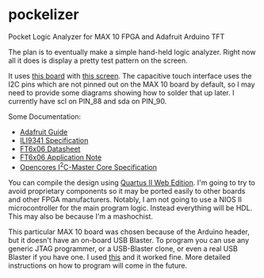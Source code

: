 # pockelizer
Pocket Logic Analyzer for MAX 10 FPGA and Adafruit Arduino TFT

The plan is to eventually make a simple hand-held logic analyzer. Right now all it does is display a pretty test pattern on the screen.

It uses [this board](http://www.altera.com/products/devkits/altera/kit-max-10-evaluation.html) with [this screen](https://www.adafruit.com/products/1947).
The capacitive touch interface uses the I2C pins which are not pinned out on the
MAX 10 board by default, so I may need to provide some diagrams showing how to solder that up later. I currently have scl on PIN_88 and sda on PIN_90.

Some Documentation:

* [Adafruit Guide](https://learn.adafruit.com/adafruit-2-8-tft-touch-shield-v2)
* [ILI9341 Specification](http://www.newhavendisplay.com/app_notes/ILI9341.pdf)
* [FT6x06 Datasheet](http://www.adafruit.com/datasheets/FT6x06%20Datasheet_V0.1_Preliminary_20120723.pdf)
* [FT6x06 Application Note](http://www.adafruit.com/datasheets/FT6x06_AN_public_ver0.1.3.pdf)
* [Opencores I<sup>2</sup>C-Master Core Specification](http://www.urel.feec.vutbr.cz/MPLD/PDF/i2c_specs.pdf)

You can compile the design using [Quartus II Web Edition](http://www.altera.com/products/software/quartus-ii/web-edition/qts-we-index.html).
I'm going to try to avoid proprietary components so it may be ported easily to other boards and other FPGA manufacturers.
Notably, I am not going to use a NIOS II microcontroller for the main program logic. Instead everything will be HDL. This may also be because I'm a mashochist.

This particular MAX 10 board was chosen because of the Arduino header, but it doesn't have an on-board USB Blaster.
To program you can use any generic JTAG programmer, or a USB-Blaster clone, or even a real USB Blaster if you have one. 
I used [this](http://www.amazon.com/gp/product/B00IRODADK/ref=oh_aui_detailpage_o00_s00?ie=UTF8&psc=1) and it worked fine.
More detailed instructions on how to program will come in the future.
